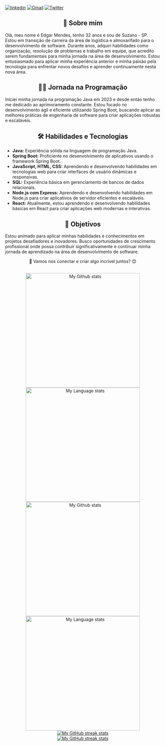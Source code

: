 [![linkedin](https://img.shields.io/badge/LinkedIn-0077B5?style=for-the-badge&logo=linkedin&logoColor=white)](https://www.linkedin.com/in/edgar-smj/)
[![Gmail](https://img.shields.io/badge/Gmail-D14836?style=for-the-badge&logo=gmail&logoColor=white
)](mendesbr92@gmail.com)
[![Twitter](https://img.shields.io/badge/Twitter-1DA1F2?style=for-the-badge&logo=twitter&logoColor=white)](https://twitter.com/zyphyxx)

<div align="center"> 
 <h2> 👋 Sobre mim</h2>
</div>
Olá, meu nome é Edgar Mendes, tenho 32 anos e sou de Suzano - SP. Estou em transição de carreira da área de logística e almoxarifado para o desenvolvimento de software. Durante anos, adquiri habilidades como organização, resolução de problemas e trabalho em equipe, que acredito serem fundamentais para minha jornada na área de desenvolvimento. Estou entusiasmado para aplicar minha experiência anterior e minha paixão pela tecnologia para enfrentar novos desafios e aprender continuamente nesta nova área.

<div align="center"> 
 <h2>👨‍💻 Jornada na Programação</h2>
</div>

Iniciei minha jornada na programação Java em 2023 e desde então tenho me dedicado ao aprimoramento constante. Estou focado no desenvolvimento ágil e eficiente utilizando Spring Boot, buscando aplicar as melhores práticas de engenharia de software para criar aplicações robustas e escaláveis.

<div align="center"> 
 <h2> 🛠️ Habilidades e Tecnologias</h2>
</div>

- **Java:** Experiência sólida na linguagem de programação Java.
- **Spring Boot:** Proficiente no desenvolvimento de aplicativos usando o framework Spring Boot.
- **JavaScript, HTML, CSS:** Aprendendo e desenvolvendo habilidades em tecnologias web para criar interfaces de usuário dinâmicas e responsivas.
- **SQL:** Experiência básica em gerenciamento de bancos de dados relacionais.
- **Node.js com Express:** Aprendendo e desenvolvendo habilidades em Node.js para criar aplicativos de servidor eficientes e escaláveis.
- **React:** Atualmente, estou aprendendo e desenvolvendo habilidades básicas em React para criar aplicações web modernas e interativas.


<div align="center"> 
 <h2> 🎯 Objetivos</h2>
</div>

Estou animado para aplicar minhas habilidades e conhecimentos em projetos desafiadores e inovadores. Busco oportunidades de crescimento profissional onde possa contribuir significativamente e continuar minha jornada de aprendizado na área de desenvolvimento de software.

<div align="center"> 
 💼 Vamos nos conectar e criar algo incrível juntos? 😊
</div>

## 
<!-- GRS (Light Mode) -->
<div align="center"> 
  <a href="https://github.com/zyphyxx#gh-light-mode-only">
    <img
      src="https://github-readme-stats-steel-omega.vercel.app/api?username=zyphyxx&show_icons=true&include_all_commits=true&hide_border=true&number_format=long&rank_icon=percentile&show=reviews,discussions_started,discussions_answered,prs_merged,prs_merged_percentage#gh-light-mode-only"
      alt="My Github stats"
      height="370"
    />
  </a>
  <a href="https://github.com/zyphyxx#gh-light-mode-only">
    <img
      src="https://github-readme-stats-steel-omega.vercel.app/api/top-langs/?username=zyphyxx&layout=pie&hide_border=true&langs_count=10#gh-light-mode-only"
      alt="My Language stats"
      height="370"
    />
  </a>
</div>

<!-- GRS (Dark Mode) -->
<div align="center"> 
  <a href="https://github.com/zyphyxx#gh-dark-mode-only">
    <img
      src="https://github-readme-stats-steel-omega.vercel.app/api?username=zyphyxx&show_icons=true&include_all_commits=true&icon_color=2d77dc&title_color=2d77dc&text_color=ffffff&bg_color=0d1117&hide_border=true&number_format=long&rank_icon=percentile&show=reviews,discussions_started,discussions_answered,prs_merged,prs_merged_percentage#gh-dark-mode-only"
      alt="My Github stats"
      height="370"
    />
  </a>
  <a href="https://github.com/zyphyxx#gh-dark-mode-only">
    <img
      src="https://github-readme-stats-steel-omega.vercel.app/api/top-langs/?username=zyphyxx&layout=pie&icon_color=2d77dc&title_color=2d77dc&text_color=ffffff&bg_color=0d1117&hide_border=true&langs_count=10#gh-dark-mode-only"
      alt="My Language stats"
      height="370"
    />
  </a>
</div>

<!-- Streal stats (Light mode) -->
<div align="center">
  <a href="https://github.com/zyphyxx#gh-light-mode-only">
    <img
       src="https://github-readme-streak-stats-phi-opal.vercel.app/?user=zyphyxx&locale=en&type=svg&hide_border=true&fire=2d77dc&ring=2d77dc&currStreakLabel=000000"
       alt="My GitHub streak stats"
     />
  </a>
</div>


<!-- Streal stats (Dark mode) -->
<div align="center">
  <a href="https://github.com/zyphyxx#gh-dark-mode-only">
    <img
       src="https://github-readme-streak-stats-phi-opal.vercel.app/?user=zyphyxx&background=0d1117&currStreakNum=ffffff&sideNums=ffffff&currStreakLabel=ffffff&sideLabels=ffffff&dates=ffffff&fire=2d77dc&ring=2d77dc&locale=en&type=svg&hide_border=true"
       alt="My GitHub streak stats"
     />
  </a>
</div>
